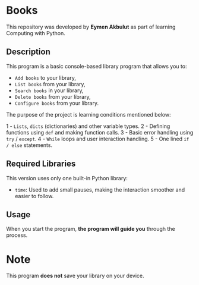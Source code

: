 # Books

This repository was developed by **Eymen Akbulut** as part of learning Computing with Python.

## Description

This program is a basic console-based library program that allows you to:

- `Add books` to your library,
- `List books` from your library,
- `Search books` in your library,
- `Delete books` from your library,
- `Configure books` from your library.

The purpose of the project is learning conditions mentioned below:

1 - `Lists`, `dicts` (dictionaries) and other variable types.
2 - Defining functions using `def` and making function calls.
3 - Basic error handling using `try` / `except`.
4 - `While` loops and user interaction handling.
5 - One lined `if / else` statements.

## Required Libraries

This version uses only one built-in Python library:

- `time`: Used to add small pauses, making the interaction smoother and easier to follow.

## Usage

When you start the program, **the program will guide you** through the process.

# Note

This program **does not** save your library on your device.
